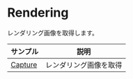 # Rendering

レンダリング画像を取得します。        


|サンプル|説明|     
|---|---|     
|[Capture](./Capture)|レンダリング画像を取得|     
